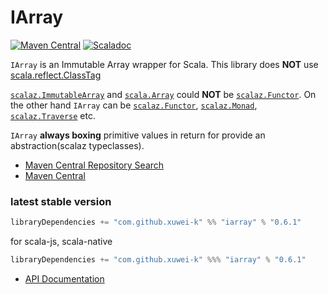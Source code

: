 # IArray

[![Maven Central](https://maven-badges.herokuapp.com/maven-central/com.github.xuwei-k/iarray_2.12/badge.svg)](https://maven-badges.herokuapp.com/maven-central/com.github.xuwei-k/iarray_2.12)
[![Scaladoc](https://javadoc-badge.appspot.com/com.github.xuwei-k/iarray_2.12.svg?label=scaladoc)](https://javadoc-badge.appspot.com/com.github.xuwei-k/iarray_2.12/iarray/index.html?javadocio=true)

`IArray` is an Immutable Array wrapper for Scala. This library does __NOT__ use [scala.reflect.ClassTag](https://github.com/scala/scala/blob/v2.12.13/src/library/scala/reflect/ClassTag.scala)

[`scalaz.ImmutableArray`](https://github.com/scalaz/scalaz/blob/v7.3.3/core/src/main/scala/scalaz/ImmutableArray.scala) and [`scala.Array`](https://github.com/scala/scala/blob/v2.12.13/src/library/scala/Array.scala) could __NOT__ be [`scalaz.Functor`](https://github.com/scalaz/scalaz/blob/v7.3.3/core/src/main/scala/scalaz/Functor.scala).
On the other hand `IArray` can be [`scalaz.Functor`](https://github.com/scalaz/scalaz/blob/v7.3.3/core/src/main/scala/scalaz/Functor.scala), [`scalaz.Monad`](https://github.com/scalaz/scalaz/blob/v7.3.3/core/src/main/scala/scalaz/Monad.scala), [`scalaz.Traverse`](https://github.com/scalaz/scalaz/blob/v7.3.3/core/src/main/scala/scalaz/Traverse.scala) etc.

`IArray` __always boxing__ primitive values in return for provide an abstraction(scalaz typeclasses).


- [Maven Central Repository Search](http://search.maven.org/#search%7Cga%7C1%7Cg%3A%22com.github.xuwei-k%22)
- [Maven Central](http://repo1.maven.org/maven2/com/github/xuwei-k/)

### latest stable version

```scala
libraryDependencies += "com.github.xuwei-k" %% "iarray" % "0.6.1"
```

for scala-js, scala-native

```scala
libraryDependencies += "com.github.xuwei-k" %%% "iarray" % "0.6.1"
```

- [API Documentation](https://oss.sonatype.org/service/local/repositories/releases/archive/com/github/xuwei-k/iarray_2.12/0.6.1/iarray_2.12-0.6.1-javadoc.jar/!/iarray/IArray.html)
